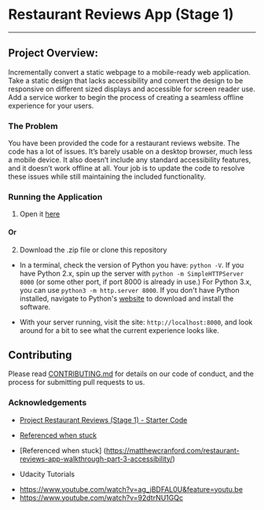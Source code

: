# Restaurant Reviews App (Stage 1)
---

## Project Overview:

Incrementally convert a static webpage to a mobile-ready web application. Take a static design that lacks accessibility and convert the design to be responsive on different sized displays and accessible for screen reader use. Add a service worker to begin the process of creating a seamless offline experience for your users.

### The Problem

You have been provided the code for a restaurant reviews website. The code has a lot of issues. It’s barely usable on a desktop browser, much less a mobile device. It also doesn’t include any standard accessibility features, and it doesn’t work offline at all. Your job is to update the code to resolve these issues while still maintaining the included functionality.

### Running the Application

1. Open it [here](https://mkaydub.github.io/Restaurant-Reviews/)

#### Or

2. Download the .zip file or clone this repository


* In a terminal, check the version of Python you have: `python -V`. If you have Python 2.x, spin up the server with `python -m SimpleHTTPServer 8000` (or some other port, if port 8000 is already in use.) For Python 3.x, you can use `python3 -m http.server 8000`. If you don't have Python installed, navigate to Python's [website](https://www.python.org/) to download and install the software.

* With your server running, visit the site: `http://localhost:8000`, and look around for a bit to see what the current experience looks like.

## Contributing

Please read [CONTRIBUTING.md](https://gist.github.com/PurpleBooth/b24679402957c63ec426) for details on our code of conduct, and the process for submitting pull requests to us.


### Acknowledgements
* [Project Restaurant Reviews (Stage 1) - Starter Code](https://github.com/udacity/mws-restaurant-stage-1)

* [Referenced when stuck](https://james-priest.github.io/mws-restaurant-stage-1/stage1.html)

* [Referenced when stuck] (https://matthewcranford.com/restaurant-reviews-app-walkthrough-part-3-accessibility/)

* Udacity Tutorials  
- https://www.youtube.com/watch?v=ag_jBDFAL0U&feature=youtu.be
- https://www.youtube.com/watch?v=92dtrNU1GQc
